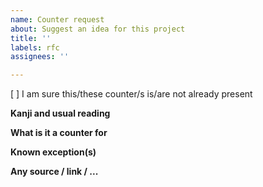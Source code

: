 ```yaml
---
name: Counter request
about: Suggest an idea for this project
title: ''
labels: rfc
assignees: ''

---
```


[ ] I am sure this/these counter/s is/are not already present

**Kanji and usual reading**

**What is it a counter for**

**Known exception(s)**

**Any source / link / ...**
